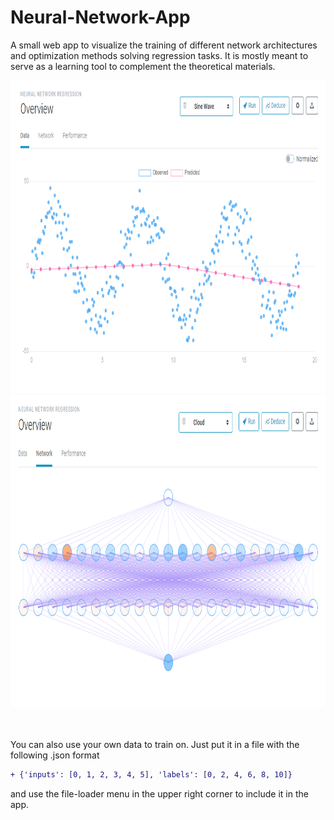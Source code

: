 # Neural-Network-App
A small web app to visualize the training of different network architectures and optimization methods solving regression tasks. It is mostly meant to serve as a learning tool to complement the theoretical materials.
<p float="center">
  <img src="https://github.com/Flowsen753/Neural-Network-App/blob/master/static/Images/appPicsHome.png" width="800" height="500" />
  <img src="https://github.com/Flowsen753/Neural-Network-App/blob/master/static/Images/appPicsNet.png" width="800" height="500"/>
</p>

<br><br>
You can also use your own data to train on. Just put it in a file with the following .json format

```diff
+ {'inputs': [0, 1, 2, 3, 4, 5], 'labels': [0, 2, 4, 6, 8, 10]}
```

and use the file-loader menu in the upper right corner to include it in the app. 
